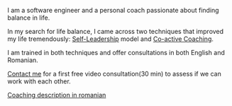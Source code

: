 

I am a software engineer and a personal coach passionate about finding balance in life. 

In my search for life balance, I came across two techniques that improved my life tremendously: 
[Self-Leadership](https://ifs-institute.com/) model and [Co-active Coaching](https://www.coactive.com/about/what-is-coactive).

I am trained in both techniques and offer consultations in both English and Romanian.

[Contact me](./2023/03/24/contact.html) for a first free video consultation(30 min) to assess if we can work with each other.

[Coaching description in romanian](./2023/12/16/coaching-description.html)